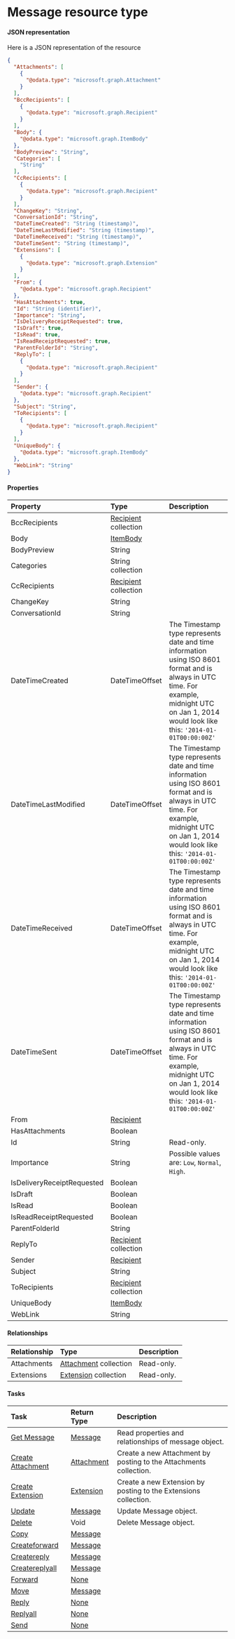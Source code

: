 # Message resource type



#### JSON representation

Here is a JSON representation of the resource

```json
{
  "Attachments": [
    {
      "@odata.type": "microsoft.graph.Attachment"
    }
  ],
  "BccRecipients": [
    {
      "@odata.type": "microsoft.graph.Recipient"
    }
  ],
  "Body": {
    "@odata.type": "microsoft.graph.ItemBody"
  },
  "BodyPreview": "String",
  "Categories": [
    "String"
  ],
  "CcRecipients": [
    {
      "@odata.type": "microsoft.graph.Recipient"
    }
  ],
  "ChangeKey": "String",
  "ConversationId": "String",
  "DateTimeCreated": "String (timestamp)",
  "DateTimeLastModified": "String (timestamp)",
  "DateTimeReceived": "String (timestamp)",
  "DateTimeSent": "String (timestamp)",
  "Extensions": [
    {
      "@odata.type": "microsoft.graph.Extension"
    }
  ],
  "From": {
    "@odata.type": "microsoft.graph.Recipient"
  },
  "HasAttachments": true,
  "Id": "String (identifier)",
  "Importance": "String",
  "IsDeliveryReceiptRequested": true,
  "IsDraft": true,
  "IsRead": true,
  "IsReadReceiptRequested": true,
  "ParentFolderId": "String",
  "ReplyTo": [
    {
      "@odata.type": "microsoft.graph.Recipient"
    }
  ],
  "Sender": {
    "@odata.type": "microsoft.graph.Recipient"
  },
  "Subject": "String",
  "ToRecipients": [
    {
      "@odata.type": "microsoft.graph.Recipient"
    }
  ],
  "UniqueBody": {
    "@odata.type": "microsoft.graph.ItemBody"
  },
  "WebLink": "String"
}

```
#### Properties
| Property	   | Type	|Description|
|:---------------|:--------|:----------|
|BccRecipients|[Recipient](recipient.md) collection||
|Body|[ItemBody](itembody.md)||
|BodyPreview|String||
|Categories|String collection||
|CcRecipients|[Recipient](recipient.md) collection||
|ChangeKey|String||
|ConversationId|String||
|DateTimeCreated|DateTimeOffset|The Timestamp type represents date and time information using ISO 8601 format and is always in UTC time. For example, midnight UTC on Jan 1, 2014 would look like this: `'2014-01-01T00:00:00Z'`|
|DateTimeLastModified|DateTimeOffset|The Timestamp type represents date and time information using ISO 8601 format and is always in UTC time. For example, midnight UTC on Jan 1, 2014 would look like this: `'2014-01-01T00:00:00Z'`|
|DateTimeReceived|DateTimeOffset|The Timestamp type represents date and time information using ISO 8601 format and is always in UTC time. For example, midnight UTC on Jan 1, 2014 would look like this: `'2014-01-01T00:00:00Z'`|
|DateTimeSent|DateTimeOffset|The Timestamp type represents date and time information using ISO 8601 format and is always in UTC time. For example, midnight UTC on Jan 1, 2014 would look like this: `'2014-01-01T00:00:00Z'`|
|From|[Recipient](recipient.md)||
|HasAttachments|Boolean||
|Id|String| Read-only.|
|Importance|String| Possible values are: `Low`, `Normal`, `High`.|
|IsDeliveryReceiptRequested|Boolean||
|IsDraft|Boolean||
|IsRead|Boolean||
|IsReadReceiptRequested|Boolean||
|ParentFolderId|String||
|ReplyTo|[Recipient](recipient.md) collection||
|Sender|[Recipient](recipient.md)||
|Subject|String||
|ToRecipients|[Recipient](recipient.md) collection||
|UniqueBody|[ItemBody](itembody.md)||
|WebLink|String||

#### Relationships
| Relationship | Type	|Description|
|:---------------|:--------|:----------|
|Attachments|[Attachment](attachment.md) collection| Read-only.|
|Extensions|[Extension](extension.md) collection| Read-only.|

#### Tasks

| Task		   | Return Type	|Description|
|:---------------|:--------|:----------|
|[Get Message](../api/message_get.md) | [Message](message.md) |Read properties and relationships of message object.|
|[Create Attachment](../api/message_post_attachments.md) |[Attachment](attachment.md)| Create a new Attachment by posting to the Attachments collection.|
|[Create Extension](../api/message_post_extensions.md) |[Extension](extension.md)| Create a new Extension by posting to the Extensions collection.|
|[Update](../api/message_update.md) | [Message](message.md)	|Update Message object. |
|[Delete](../api/message_delete.md) | Void	|Delete Message object. |
|[Copy](../api/message_copy.md)|[Message](message.md)||
|[Createforward](../api/message_createforward.md)|[Message](message.md)||
|[Createreply](../api/message_createreply.md)|[Message](message.md)||
|[Createreplyall](../api/message_createreplyall.md)|[Message](message.md)||
|[Forward](../api/message_forward.md)|[None](none.md)||
|[Move](../api/message_move.md)|[Message](message.md)||
|[Reply](../api/message_reply.md)|[None](none.md)||
|[Replyall](../api/message_replyall.md)|[None](none.md)||
|[Send](../api/message_send.md)|[None](none.md)||
